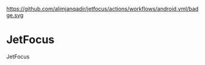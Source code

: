 https://github.com/alimjanqadir/jetfocus/actions/workflows/android.yml/badge.svg

# JetFocus
JetFocus
